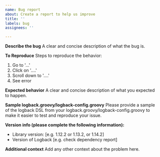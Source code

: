 ```yaml
---
name: Bug report
about: Create a report to help us improve
title: ''
labels: bug
assignees: ''

---
```


**Describe the bug**
A clear and concise description of what the bug is.

**To Reproduce**
Steps to reproduce the behavior:
1. Go to '...'
2. Click on '....'
3. Scroll down to '....'
4. See error

**Expected behavior**
A clear and concise description of what you expected to happen.

**Sample logback.groovy/logback-config.groovy**
Please provide a sample of the logback DSL from your logback.groovy/logback-config.groovy to make it easier to test and reproduce your issue.

**Version info (please complete the following information):**
 - Library version: [e.g. 1.12.2 or 1.13.2, or 1.14.2]
 - Version of Logback [e.g. check dependency report]

**Additional context**
Add any other context about the problem here.

